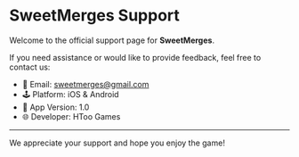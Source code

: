 # SweetMerges Support

Welcome to the official support page for **SweetMerges**.

If you need assistance or would like to provide feedback, feel free to contact us:

- 📧 Email: sweetmerges@gmail.com  
- 🕹️ Platform: iOS & Android  
- 📱 App Version: 1.0  
- 🌐 Developer: HToo Games

---

We appreciate your support and hope you enjoy the game!
